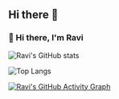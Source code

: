 ## Hi there 👋

<!--
**dhanyakrravi30/dhanyakrravi30** is a ✨ _special_ ✨ repository because its `README.md` (this file) appears on your GitHub profile.

Here are some ideas to get you started:

- 🔭 I’m currently working on ...
- 🌱 I’m currently learning ...
- 👯 I’m looking to collaborate on ...
- 🤔 I’m looking for help with ...
- 💬 Ask me about ...
- 📫 How to reach me: ...
- 😄 Pronouns: ...
- ⚡ Fun fact: ...
-->


### 👋 Hi there, I'm Ravi

![Ravi's GitHub stats](https://github-readme-stats.vercel.app/api?username=dhanyakrravi30&show_icons=true&theme=radical)

![Top Langs](https://github-readme-stats.vercel.app/api/top-langs/?username=dhanyakrravi30&layout=compact&theme=radical)

[![Ravi's GitHub Activity Graph](https://github-readme-activity-graph.cyclic.app/graph?username=dhanyakrravi30&theme=dracula)](https://github.com/Ashutosh00710/github-readme-activity-graph)

